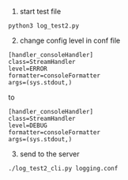 1. start test file

```
python3 log_test2.py
```

2. change config level in conf file

```
[handler_consoleHandler]
class=StreamHandler
level=ERROR
formatter=consoleFormatter
args=(sys.stdout,)
```

to

```
[handler_consoleHandler]
class=StreamHandler
level=DEBUG
formatter=consoleFormatter
args=(sys.stdout,)
```


3. send to the server

```
./log_test2_cli.py logging.conf
```
